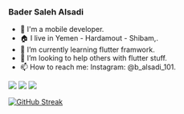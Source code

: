 ### Bader Saleh Alsadi

- 👋 I'm a mobile developer.
- 🏠 I live in Yemen - Hardamout - Shibam,.
- 🌱 I’m currently learning flutter framwork.
- 🤔 I’m looking to help others with flutter stuff.
- 📫 How to reach me: Instagram: @b_alsadi_101.

<img src="https://github-readme-stats.vercel.app/api?username=hishamco&count_private=true&show_icons=true&hide_title=true" />
<img src="https://github-profile-trophy.vercel.app/?username=hishamco&theme=flat&no-frame=true&margin-w=30" />
<img src="https://github-readme-stats.vercel.app/api/top-langs/?username=hishamco&hide_title=true&layout=compact" />

[![GitHub Streak](https://github-readme-streak-stats.herokuapp.com?user=hishamco&theme=gruvbox_duo&hide_border=true)](https://github.com/hishamco)
